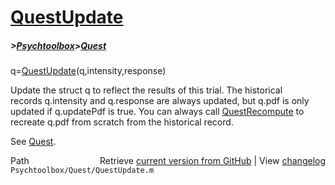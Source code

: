 # [QuestUpdate](QuestUpdate)
##### >[Psychtoolbox](Psychtoolbox)>[Quest](Quest)

q=[QuestUpdate](QuestUpdate)(q,intensity,response)  
  
Update the struct q to reflect the results of this trial. The historical  
records q.intensity and q.response are always updated, but q.pdf is only  
updated if q.updatePdf is true. You can always call [QuestRecompute](QuestRecompute) to  
recreate q.pdf from scratch from the historical record.  
  
See [Quest](Quest).  




<div class="code_header" style="text-align:right;">
  <span style="float:left;">Path&nbsp;&nbsp;</span> <span class="counter">Retrieve <a href=
  "https://raw.github.com/Psychtoolbox-3/Psychtoolbox-3/beta/Psychtoolbox/Quest/QuestUpdate.m">current version from GitHub</a> | View <a href=
  "https://github.com/Psychtoolbox-3/Psychtoolbox-3/commits/beta/Psychtoolbox/Quest/QuestUpdate.m">changelog</a></span>
</div>
<div class="code">
  <code>Psychtoolbox/Quest/QuestUpdate.m</code>
</div>


